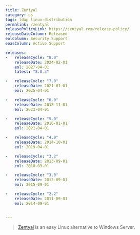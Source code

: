 ```yaml
---
title: Zentyal
category: os
tags: ldap linux-distribution
permalink: /zentyal
releasePolicyLink: https://zentyal.com/release-policy/
releaseDateColumn: Released
eolColumn: Security Support
eoasColumn: Active Support

releases:
-   releaseCycle: "8.0"
    releaseDate: 2024-02-01
    eol: 2027-04-01
    latest: "8.0.3"

-   releaseCycle: "7.0"
    releaseDate: 2021-01-01
    eol: 2025-04-01

-   releaseCycle: "6.0"
    releaseDate: 2018-11-01
    eol: 2023-04-01

-   releaseCycle: "5.0"
    releaseDate: 2016-01-01
    eol: 2021-04-01

-   releaseCycle: "4.0"
    releaseDate: 2014-10-01
    eol: 2019-04-01

-   releaseCycle: "3.2"
    releaseDate: 2013-09-01
    eol: 2018-03-01

-   releaseCycle: "3.0"
    releaseDate: 2012-09-01
    eol: 2015-09-01

-   releaseCycle: "2.2"
    releaseDate: 2011-09-01
    eol: 2014-09-01


---
```


> [Zentyal](https://zentyal.com) is an easy Linux alternative to Windows Server.

